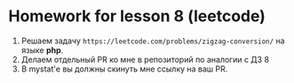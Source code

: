 # Homework for lesson 8 (leetcode)

1. Решаем задачу `https://leetcode.com/problems/zigzag-conversion/` на языке **php**.
2. Делаем отдельный PR ко мне в репозиторий по аналогии с ДЗ 8
3. В mystat'e вы должны скинуть мне ссылку на ваш PR.